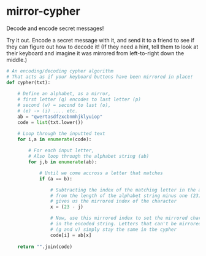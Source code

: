 # mirror-cypher
Decode and encode secret messages!

Try it out. Encode a secret message with it, and send it to a friend to see if they can figure out how to decode it! (If they need a hint, tell them to look at their keyboard and imagine it was mirrored from left-to-right down the middle.)

```python
# An encoding/decoding cypher algorithm
# That acts as if your keyboard buttons have been mirrored in place!
def cypher(txt):
    
    # Define an alphabet, as a mirror,
    # first letter (q) encodes to last letter (p)
    # second (w) = second to last (o),
    # (e) -> (i) .... etc.
    ab = "qwertasdfzxcbnmhjklyuiop"
    code = list(txt.lower())

    # Loop through the inputted text
    for i,a in enumerate(code):
        
        # For each input letter,
        # Also loop through the alphabet string (ab)
        for j,b in enumerate(ab):

            # Until we come accross a letter that matches
            if (a == b):

                # Subtracting the index of the matching letter in the alphabet
                # from the length of the alphabet string minus one (23)
                # gives us the mirrored index of the character
                x = (23 - j)

                # Now, use this mirrored index to set the mirrored character
                # in the encoded string. Letters that can't be mirrored
                # (g and v) simply stay the same in the cypher
                code[i] = ab[x]
                
    return "".join(code)
```
